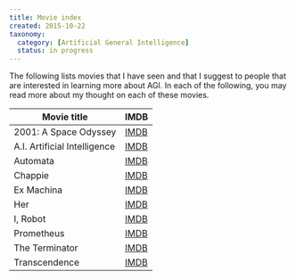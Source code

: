 ```yaml
---
title: Movie index
created: 2015-10-22
taxonomy:
  category: [Artificial General Intelligence]
  status: in progress
---
```


The following lists movies that I have seen and that I suggest to people that are interested in learning more about AGI. In each of the following, you may read more about my thought on each of these movies.

| Movie title | IMDB |
|---|---|
| 2001: A Space Odyssey | [IMDB](http://www.imdb.com/title/tt0062622/) |
| A.I. Artificial Intelligence | [IMDB](http://www.imdb.com/title/tt0212720/) |
| Automata | [IMDB](http://www.imdb.com/title/tt1971325/) |
| Chappie | [IMDB](http://www.imdb.com/title/tt1823672/) |
| Ex Machina | [IMDB](http://www.imdb.com/title/tt0470752/) |
| Her | [IMDB](http://www.imdb.com/title/tt1798709/) |
| I, Robot | [IMDB](http://www.imdb.com/title/tt0343818/) |
| Prometheus | [IMDB](http://www.imdb.com/title/tt1446714/) |
| The Terminator | [IMDB](http://www.imdb.com/title/tt0088247/) |
| Transcendence | [IMDB](http://www.imdb.com/title/tt2209764/) |
